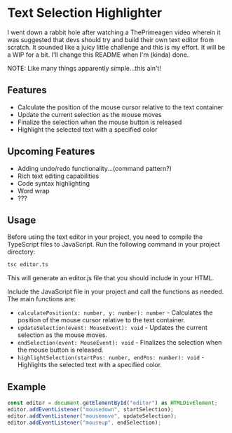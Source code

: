 # Text Selection Highlighter

I went down a rabbit hole after watching a ThePrimeagen video wherein it was suggested that devs should try and build their own text editor from scratch. It sounded like a juicy little challenge and this is my effort. It will be a WIP for a bit. I'll change this README when I'm (kinda) done.

NOTE: Like many things apparently simple...this ain't!

## Features

-   Calculate the position of the mouse cursor relative to the text container
-   Update the current selection as the mouse moves
-   Finalize the selection when the mouse button is released
-   Highlight the selected text with a specified color

## Upcoming Features

-   Adding undo/redo functionality...(command pattern?)
-   Rich text editing capabilities
-   Code syntax highlighting
-   Word wrap
-   ???

## Usage

Before using the text editor in your project, you need to compile the TypeScript files to JavaScript. Run the following command in your project directory:

```bash
tsc editor.ts
```
This will generate an editor.js file that you should include in your HTML.

Include the JavaScript file in your project and call the functions as needed. The main functions are:

-   `calculatePosition(x: number, y: number): number` - Calculates the position of the mouse cursor relative to the text container.
-   `updateSelection(event: MouseEvent): void` - Updates the current selection as the mouse moves.
-   `endSelection(event: MouseEvent): void` - Finalizes the selection when the mouse button is released.
-   `highlightSelection(startPos: number, endPos: number): void` - Highlights the selected text with a specified color.

## Example

```typescript
const editor = document.getElementById("editor") as HTMLDivElement;
editor.addEventListener("mousedown", startSelection);
editor.addEventListener("mousemove", updateSelection);
editor.addEventListener("mouseup", endSelection);
```
